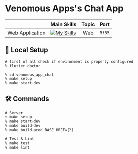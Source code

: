 # Venomous Apps's Chat App

|                 | Main Skills                                                                                   | Topic |  Port  |
| :-------------: | --------------------------------------------------------------------------------------------- | :---: | :----: |
| Web Application | [![My Skills](https://skillicons.dev/icons?i=flutter,dart&perline=4)](https://skillicons.dev) |  Web  | `5555` |

## 🚀 Local Setup

```shell
# first of all check if environment is properly configured
% flutter doctor

% cd venomous_app_chat
% make setup
% make start-dev
```

## 🛠 Commands

```shell
# Server
% make setup
% make start-dev
% make build-dev
% make build-prod BASE_HREF=[?]

# Test & Lint
% make test
% make lint
```
